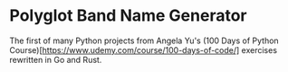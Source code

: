 # Polyglot Band Name Generator

The first of many Python projects from Angela Yu's (100 Days of Python Course)[https://www.udemy.com/course/100-days-of-code/] exercises rewritten in Go and Rust.


